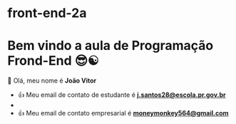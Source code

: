 # front-end-2a
# Bem vindo a aula de Programação Frond-End 😎☯️ 
👋 Olá, meu nome é **João Vitor**


- :+1: Meu email de contato de estudante é **j.santos28@escola.pr.gov.br**
- 
- :+1: Meu email de contato empresarial é **moneymonkey564@gmail.com**
